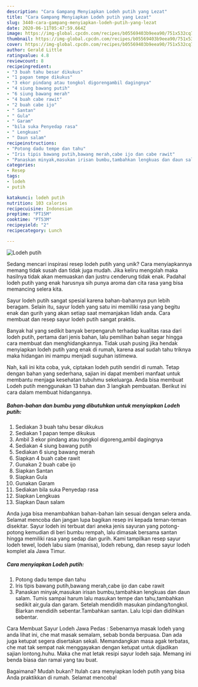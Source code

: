 ```yaml
---
description: "Cara Gampang Menyiapkan Lodeh putih yang Lezat"
title: "Cara Gampang Menyiapkan Lodeh putih yang Lezat"
slug: 3440-cara-gampang-menyiapkan-lodeh-putih-yang-lezat
date: 2020-06-11T05:47:59.664Z
image: https://img-global.cpcdn.com/recipes/b05569403b9eea90/751x532cq70/lodeh-putih-foto-resep-utama.jpg
thumbnail: https://img-global.cpcdn.com/recipes/b05569403b9eea90/751x532cq70/lodeh-putih-foto-resep-utama.jpg
cover: https://img-global.cpcdn.com/recipes/b05569403b9eea90/751x532cq70/lodeh-putih-foto-resep-utama.jpg
author: Gerald Little
ratingvalue: 4.8
reviewcount: 8
recipeingredient:
- "3 buah tahu besar dikukus"
- "1 papan tempe dikukus"
- "3 ekor pindang atau tongkol digorengambil dagingnya"
- "4 siung bawang putih"
- "6 siung bawang merah"
- "4 buah cabe rawit"
- "2 buah cabe ijo"
- " Santan"
- " Gula"
- " Garam"
- "bila suka Penyedap rasa"
- " Lengkuas"
- " Daun salam"
recipeinstructions:
- "Potong dadu tempe dan tahu"
- "Iris tipis bawang putih,bawang merah,cabe ijo dan cabe rawit"
- "Panaskan minyak,masukan irisan bumbu,tambahkan lengkuas dan daun salam. Tumis sampai harum lalu masukan tempe dan tahu,tambahkan sedikit air,gula dan garam. Setelah mendidih masukan pindang/tongkol. Biarkan mendidih sebentar.Tambahkan santan. Lalu Icipi dan didihkan sebentar."
categories:
- Resep
tags:
- lodeh
- putih

katakunci: lodeh putih 
nutrition: 103 calories
recipecuisine: Indonesian
preptime: "PT15M"
cooktime: "PT53M"
recipeyield: "2"
recipecategory: Lunch

---
```



![Lodeh putih](https://img-global.cpcdn.com/recipes/b05569403b9eea90/751x532cq70/lodeh-putih-foto-resep-utama.jpg)

Sedang mencari inspirasi resep lodeh putih yang unik? Cara menyiapkannya memang tidak susah dan tidak juga mudah. Jika keliru mengolah maka hasilnya tidak akan memuaskan dan justru cenderung tidak enak. Padahal lodeh putih yang enak harusnya sih punya aroma dan cita rasa yang bisa memancing selera kita.

Sayur lodeh putih sangat spesial karena bahan-bahannya pun lebih beragam. Selain itu, sayur lodeh yang satu ini memiliki rasa yang begitu enak dan gurih yang akan setiap saat memanjakan lidah anda. Cara membuat dan resep sayur lodeh putih sangat praktis.

Banyak hal yang sedikit banyak berpengaruh terhadap kualitas rasa dari lodeh putih, pertama dari jenis bahan, lalu pemilihan bahan segar hingga cara membuat dan menghidangkannya. Tidak usah pusing jika hendak menyiapkan lodeh putih yang enak di rumah, karena asal sudah tahu triknya maka hidangan ini mampu menjadi suguhan istimewa.


Nah, kali ini kita coba, yuk, ciptakan lodeh putih sendiri di rumah. Tetap dengan bahan yang sederhana, sajian ini dapat memberi manfaat untuk membantu menjaga kesehatan tubuhmu sekeluarga. Anda bisa membuat Lodeh putih menggunakan 13 bahan dan 3 langkah pembuatan. Berikut ini cara dalam membuat hidangannya.

<!--inarticleads1-->

##### Bahan-bahan dan bumbu yang dibutuhkan untuk menyiapkan Lodeh putih:

1. Sediakan 3 buah tahu besar dikukus
1. Sediakan 1 papan tempe dikukus
1. Ambil 3 ekor pindang atau tongkol digoreng,ambil dagingnya
1. Sediakan 4 siung bawang putih
1. Sediakan 6 siung bawang merah
1. Siapkan 4 buah cabe rawit
1. Gunakan 2 buah cabe ijo
1. Siapkan  Santan
1. Siapkan  Gula
1. Gunakan  Garam
1. Sediakan bila suka Penyedap rasa
1. Siapkan  Lengkuas
1. Siapkan  Daun salam


Anda juga bisa menambahkan bahan-bahan lain sesuai dengan selera anda. Selamat mencoba dan jangan lupa bagikan resep ini kepada teman-teman disekitar. Sayur lodeh ini terbuat dari aneka jenis sayuran yang potong-potong kemudian di beri bumbu rempah, lalu dimasak bersama santan hingga memiliki rasa yang sedap dan gurih. Kami tampilkan resep sayur lodeh tewel, lodeh labu siam (manisa), lodeh rebung, dan resep sayur lodeh komplet ala Jawa Timur. 

<!--inarticleads2-->

##### Cara menyiapkan Lodeh putih:

1. Potong dadu tempe dan tahu
1. Iris tipis bawang putih,bawang merah,cabe ijo dan cabe rawit
1. Panaskan minyak,masukan irisan bumbu,tambahkan lengkuas dan daun salam. Tumis sampai harum lalu masukan tempe dan tahu,tambahkan sedikit air,gula dan garam. Setelah mendidih masukan pindang/tongkol. Biarkan mendidih sebentar.Tambahkan santan. Lalu Icipi dan didihkan sebentar.


Cara Membuat Sayur Lodeh Jawa Pedas : Sebenarnya masak lodeh yang anda lihat ini, che mat masak semalam, sebab bonda berpuasa. Dan ada juga ketupat segera disertakan sekali. Memandangkan masa agak terbatas, che mat tak sempat nak menggayakan dengan ketupat untuk dijadikan sajian lontong.huhu. Maka che mat letak resipi sayur lodeh saja. Memang ini benda biasa dan ramai yang tau buat. 

Bagaimana? Mudah bukan? Itulah cara menyiapkan lodeh putih yang bisa Anda praktikkan di rumah. Selamat mencoba!
